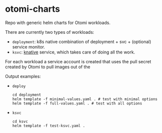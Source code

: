# otomi-charts

Repo with generic helm charts for Otomi workloads.

There are currently two types of workloads:

- `deployment`: k8s native combination of deployment + svc + (optional) service monitor.
- `ksvc`: [knative](https://knative.dev/docs/serving/) service, which takes care of doing all the work.

For each workload a service account is created that uses the pull secret created by Otomi to pull images out of the 

Output examples:

-  `deploy`
   ```
   cd deployment
   helm template -f minimal-values.yaml . # test with minimal options
   helm template -f full-values.yaml . # test with all options
   ```
-  `ksvc`
   ```
   cd ksvc
   helm template -f test-ksvc.yaml .
   ```
